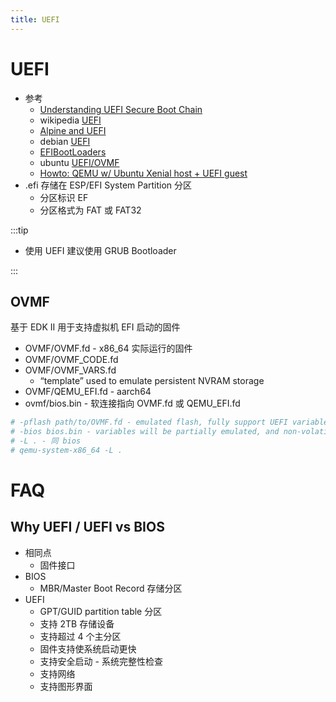 ```yaml
---
title: UEFI
---
```


# UEFI

- 参考
  - [Understanding UEFI Secure Boot Chain](https://edk2-docs.gitbook.io/understanding-the-uefi-secure-boot-chain)
  - wikipedia [UEFI](https://en.wikipedia.org/wiki/Unified_Extensible_Firmware_Interface)
  - [Alpine and UEFI](https://wiki.alpinelinux.org/wiki/Alpine_and_UEFI)
  - debian [UEFI](https://wiki.debian.org/UEFI)
  - [EFIBootLoaders](https://wiki.ubuntu.com/EFIBootLoaders)
  - ubuntu [UEFI/OVMF](https://wiki.ubuntu.com/UEFI/OVMF)
  - [Howto: QEMU w/ Ubuntu Xenial host + UEFI guest](https://blog.system76.com/post/139138591598/howto-uefi-qemu-guest-on-ubuntu-xenial-host)
- .efi 存储在 ESP/EFI System Partition 分区
  - 分区标识 EF
  - 分区格式为 FAT 或 FAT32

:::tip

- 使用 UEFI 建议使用 GRUB Bootloader

:::

## OVMF

基于 EDK II 用于支持虚拟机 EFI 启动的固件

- OVMF/OVMF.fd - x86_64 实际运行的固件
- OVMF/OVMF_CODE.fd
- OVMF/OVMF_VARS.fd
  - “template” used to emulate persistent NVRAM storage
- OVMF/QEMU_EFI.fd - aarch64
- ovmf/bios.bin - 软连接指向 OVMF.fd 或 QEMU_EFI.fd

```bash
# -pflash path/to/OVMF.fd - emulated flash, fully support UEFI variables
# -bios bios.bin - variables will be partially emulated, and non-volatile, variables may lose their contents after a reboot
# -L . - 同 bios
# qemu-system-x86_64 -L .
```

# FAQ

## Why UEFI / UEFI vs BIOS

- 相同点
  - 固件接口
- BIOS
  - MBR/Master Boot Record 存储分区
- UEFI
  - GPT/GUID partition table 分区
  - 支持 2TB 存储设备
  - 支持超过 4 个主分区
  - 固件支持使系统启动更快
  - 支持安全启动 - 系统完整性检查
  - 支持网络
  - 支持图形界面
